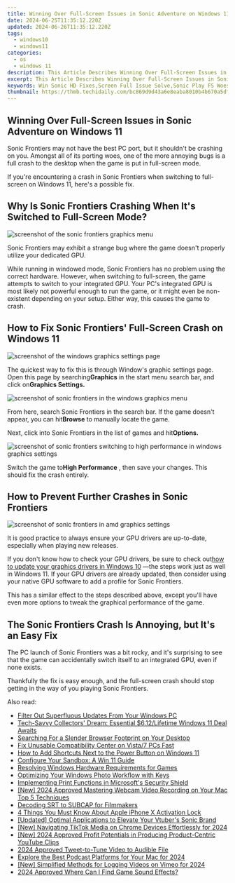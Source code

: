 ```yaml
---
title: Winning Over Full-Screen Issues in Sonic Adventure on Windows 11
date: 2024-06-25T11:35:12.220Z
updated: 2024-06-26T11:35:12.220Z
tags:
  - windows10
  - windows11
categories:
  - os
  - windows 11
description: This Article Describes Winning Over Full-Screen Issues in Sonic Adventure on Windows 11
excerpt: This Article Describes Winning Over Full-Screen Issues in Sonic Adventure on Windows 11
keywords: Win Sonic HD Fixes,Screen Full Issue Solve,Sonic Play FS Woes,Resolve Full-Screen SAS,Sonic Adventure Update,Windows 11 Sonic Fix,Fullscreen Fix for SA
thumbnail: https://thmb.techidaily.com/bc869d9d43a6e8eaba8010b4b670a5dfb48692bbace90e7ba999d6674c090e3f.jpg
---
```


## Winning Over Full-Screen Issues in Sonic Adventure on Windows 11

 Sonic Frontiers may not have the best PC port, but it shouldn't be crashing on you. Amongst all of its porting woes, one of the more annoying bugs is a full crash to the desktop when the game is put in full-screen mode.

 If you're encountering a crash in Sonic Frontiers when switching to full-screen on Windows 11, here's a possible fix.

## Why Is Sonic Frontiers Crashing When It's Switched to Full-Screen Mode?

![screenshot of the sonic frontiers graphics menu](https://static1.makeuseofimages.com/wordpress/wp-content/uploads/2022/11/screenshot_of_sonic_frontiers_graphics_menu.jpg)

 Sonic Frontiers may exhibit a strange bug where the game doesn't properly utilize your dedicated GPU.

 While running in windowed mode, Sonic Frontiers has no problem using the correct hardware. However, when switching to full-screen, the game attempts to switch to your integrated GPU. Your PC's integrated GPU is most likely not powerful enough to run the game, or it might even be non-existent depending on your setup. Either way, this causes the game to crash.

## How to Fix Sonic Frontiers' Full-Screen Crash on Windows 11

![screenshot of the windows graphics settings page](https://static1.makeuseofimages.com/wordpress/wp-content/uploads/2022/11/screenshot_of_windows_graphics_settings.jpg)

 The quickest way to fix this is through Window's graphic settings page. Open this page by searching**Graphics** in the start menu search bar, and click on**Graphics Settings.**

![screenshot of sonic frontiers in the windows graphics menu](https://static1.makeuseofimages.com/wordpress/wp-content/uploads/2022/11/screenshot_of_sonic_frontier_in_graphics_menu.jpg)

 From here, search Sonic Frontiers in the search bar. If the game doesn't appear, you can hit**Browse** to manually locate the game.

 Next, click into Sonic Frontiers in the list of games and hit**Options.**

![screenshot of sonic frontiers switching to high performance in windows graphics settings](https://static1.makeuseofimages.com/wordpress/wp-content/uploads/2022/11/screenshot_of_sonic_frontiers_switching_to_high_performance.jpg)

 Switch the game to**High Performance** , then save your changes. This should fix the crash entirely.

## How to Prevent Further Crashes in Sonic Frontiers

![screenshot of sonic frontiers in amd graphics settings](https://static1.makeuseofimages.com/wordpress/wp-content/uploads/2022/11/screenshot_of_sonic_frontiers_in_amd_graphics_settings.jpg)

 It is good practice to always ensure your GPU drivers are up-to-date, especially when playing new releases.

 If you don't know how to check your GPU drivers, be sure to check out[how to update your graphics drivers in Windows 10](https://www.makeuseof.com/update-graphics-drivers-in-windows-10/) —the steps work just as well in Windows 11\. If your GPU drivers are already updated, then consider using your native GPU software to add a profile for Sonic Frontiers.

 This has a similar effect to the steps described above, except you'll have even more options to tweak the graphical performance of the game.

## The Sonic Frontiers Crash Is Annoying, but It's an Easy Fix

 The PC launch of Sonic Frontiers was a bit rocky, and it's surprising to see that the game can accidentally switch itself to an integrated GPU, even if none exists.

 Thankfully the fix is easy enough, and the full-screen crash should stop getting in the way of you playing Sonic Frontiers.


<ins class="adsbygoogle"
     style="display:block"
     data-ad-format="autorelaxed"
     data-ad-client="ca-pub-7571918770474297"
     data-ad-slot="1223367746"></ins>



<ins class="adsbygoogle"
     style="display:block"
     data-ad-client="ca-pub-7571918770474297"
     data-ad-slot="8358498916"
     data-ad-format="auto"
     data-full-width-responsive="true"></ins>

<span class="atpl-alsoreadstyle">Also read:</span>
<div><ul>
<li><a href="https://win11.techidaily.com/filter-out-superfluous-updates-from-your-windows-pc/"><u>Filter Out Superfluous Updates From Your Windows PC</u></a></li>
<li><a href="https://win11.techidaily.com/tech-savvy-collectors-dream-essential-612lifetime-windows-11-deal-awaits/"><u>Tech-Savvy Collectors' Dream: Essential $6.12/Lifetime Windows 11 Deal Awaits</u></a></li>
<li><a href="https://win11.techidaily.com/searching-for-a-slender-browser-footprint-on-your-desktop/"><u>Searching For a Slender Browser Footprint on Your Desktop</u></a></li>
<li><a href="https://win11.techidaily.com/1719334729837-fix-unusable-compatibility-center-on-vista7-pcs-fast/"><u>Fix Unusable Compatibility Center on Vista/7 PCs Fast</u></a></li>
<li><a href="https://win11.techidaily.com/how-to-add-shortcuts-next-to-the-power-button-on-windows-11/"><u>How to Add Shortcuts Next to the Power Button on Windows 11</u></a></li>
<li><a href="https://win11.techidaily.com/configure-your-sandbox-a-win-11-guide/"><u>Configure Your Sandbox: A Win 11 Guide</u></a></li>
<li><a href="https://win11.techidaily.com/resolving-windows-hardware-requirements-for-games/"><u>Resolving Windows Hardware Requirements for Games</u></a></li>
<li><a href="https://win11.techidaily.com/optimizing-your-windows-photo-workflow-with-keys/"><u>Optimizing Your Windows Photo Workflow with Keys</u></a></li>
<li><a href="https://win11.techidaily.com/implementing-print-functions-in-microsofts-security-shield/"><u>Implementing Print Functions in Microsoft's Security Shield</u></a></li>
<li><a href="https://video-capture.techidaily.com/new-2024-approved-mastering-webcam-video-recording-on-your-mac-top-5-techniques/"><u>[New] 2024 Approved  Mastering Webcam Video Recording on Your Mac  Top 5 Techniques</u></a></li>
<li><a href="https://extra-tips.techidaily.com/decoding-srt-to-subcap-for-filmmakers/"><u>Decoding SRT to SUBCAP for Filmmakers</u></a></li>
<li><a href="https://activate-lock.techidaily.com/4-things-you-must-know-about-apple-iphone-x-activation-lock-by-drfone-ios/"><u>4 Things You Must Know About Apple iPhone X Activation Lock</u></a></li>
<li><a href="https://extra-approaches.techidaily.com/updated-optimal-applications-to-elevate-your-vtubers-sonic-brand/"><u>[Updated] Optimal Applications to Elevate Your Vtuber's Sonic Brand</u></a></li>
<li><a href="https://tiktok-videos.techidaily.com/new-navigating-tiktok-media-on-chrome-devices-effortlessly-for-2024/"><u>[New] Navigating TikTok Media on Chrome Devices Effortlessly for 2024</u></a></li>
<li><a href="https://youtube-webster.techidaily.com/024-approved-profit-potentials-in-producing-product-centric-youtube-clips/"><u>[New] 2024 Approved  Profit Potentials in Producing Product-Centric YouTube Clips</u></a></li>
<li><a href="https://twitter-clips.techidaily.com/2024-approved-tweet-to-tune-video-to-audible-file/"><u>2024 Approved  Tweet-to-Tune  Video to Audible File</u></a></li>
<li><a href="https://some-techniques.techidaily.com/explore-the-best-podcast-platforms-for-your-mac-for-2024/"><u>Explore the Best Podcast Platforms for Your Mac for 2024</u></a></li>
<li><a href="https://visual-screen-recording.techidaily.com/new-simplified-methods-for-logging-videos-on-vimeo-for-2024/"><u>[New] Simplified Methods for Logging Videos on Vimeo for 2024</u></a></li>
<li><a href="https://audio-editing.techidaily.com/2024-approved-where-can-i-find-game-sound-effects/"><u>2024 Approved Where Can I Find Game Sound Effects?</u></a></li>
</ul></div>
